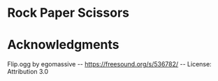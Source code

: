 # Rock Paper Scissors
 
# Acknowledgments
Flip.ogg by egomassive -- https://freesound.org/s/536782/ -- License: Attribution 3.0
